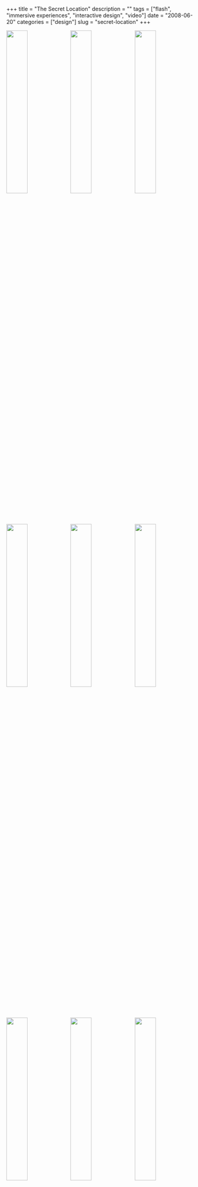 +++
title = "The Secret Location"
description = ""
tags = ["flash", "immersive experiences", "interactive design", "video"]
date = "2008-06-20"
categories = ["design"]
slug = "secret-location"
+++


<div id="screens-thumbs" class="clearfix mt1-5">
<a href="http://media.konigi.com/design/thesecretlocation-1.jpg" class="group" rel="group"><img src="http://media.konigi.com/design/thesecretlocation-1.png" alt="" class="thumb" style="width: 33%; max-width: 33%;padding: 0 1px 1px 0" /></a><a href="http://media.konigi.com/design/thesecretlocation-2.jpg" class="group" rel="group"><img src="http://media.konigi.com/design/thesecretlocation-2.png" alt="" class="thumb" style="width: 33%; max-width: 33%;padding: 0 1px 1px 0" /></a><a href="http://media.konigi.com/design/thesecretlocation-3.jpg" class="group" rel="group"><img src="http://media.konigi.com/design/thesecretlocation-3.png" alt="" class="thumb" style="width: 33%; max-width: 33%;padding: 0 1px 1px 0" /></a><a href="http://media.konigi.com/design/thesecretlocation-4.jpg" class="group" rel="group"><img src="http://media.konigi.com/design/thesecretlocation-4.png" alt="" class="thumb" style="width: 33%; max-width: 33%;padding: 0 1px 1px 0" /></a><a href="http://media.konigi.com/design/thesecretlocation-5.jpg" class="group" rel="group"><img src="http://media.konigi.com/design/thesecretlocation-5.png" alt="" class="thumb" style="width: 33%; max-width: 33%;padding: 0 1px 1px 0" /></a><a href="http://media.konigi.com/design/thesecretlocation-6.jpg" class="group" rel="group"><img src="http://media.konigi.com/design/thesecretlocation-6.png" alt="" class="thumb" style="width: 33%; max-width: 33%;padding: 0 1px 1px 0" /></a><a href="http://media.konigi.com/design/thesecretlocation-7.jpg" class="group" rel="group"><img src="http://media.konigi.com/design/thesecretlocation-7.png" alt="" class="thumb" style="width: 33%; max-width: 33%;padding: 0 1px 1px 0" /></a><a href="http://media.konigi.com/design/thesecretlocation-8.jpg" class="group" rel="group"><img src="http://media.konigi.com/design/thesecretlocation-8.png" alt="" class="thumb" style="width: 33%; max-width: 33%;padding: 0 1px 1px 0" /></a><a href="http://media.konigi.com/design/thesecretlocation-9.jpg" class="group" rel="group"><img src="http://media.konigi.com/design/thesecretlocation-9.png" alt="" class="thumb" style="width: 33%; max-width: 33%;padding: 0 1px 1px 0" /></a>
</div>   
<p>The Secret Location is an agency that works on interactive, film, animation, and motion graphics. Their portfolio exemplifies their work, by providing an immersive flash experience around a conjured up story leading a character to follow a mysterious path that leads to the secret location. Luckily the story is short and engaging, because that location leads down the path to the real goods, the company site and portfolio. Once you summon the remote control in the lower left menu, you navigate with a pretty simple hierarchical tree to drill down into the portfolio. Very nicely conceived and realized interactive art direction here that reminds me of <a href="../notebook/rec-immersive-movie-ad.html">Rec movie site</a>.</p>
<p><a href="http://www.thesecretlocation.com/">http://www.thesecretlocation.com/</a></p>  
